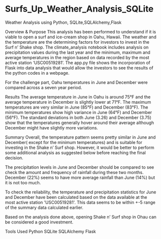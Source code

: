 # Surfs_Up_Weather_Analysis_SQLite

Weather Analysis using Python, SQLite,SQLAlchemy,Flask

Overview & Purpose
This analysis has been performed to understand if it is viable to open a surf and ice-cream shop in Oahu, Hawaii. The weather and the temperature are the determining factors for investors to invest in the Surf n’ Shake shop. The climate_analysis notebook includes analysis on precipitation values during the last year and the minimum, maximum and average temperatures in the region based on data recorded by the most active station ‘USC00519281’. The app.py file shows the incorporation of Flask into data analysis that would allow the investors to see the results of the python codes in a webpage.

For the challenge part, Oahu temperatures in June and December were compared across a seven year period.

Results
The average temperature in June in Oahu is around 75°F and the average temperature in December is slightly lower at 71°F.
The maximum temperatures are very similar in June (85°F) and December (83°F).
The minimum temperatures show high variance in June (64°F) and December (56°F).
The standard deviations in both June (3.26) and December (3.75) show that the temperatures generally hover around their average although December might have slightly more variations.
 

Summary
Overall, the temperature pattern seems pretty similar in June and December( except for the minimum temperatures) and is suitable for investing in the Shake n’ Surf shop. However, it would be better to perform some additional analysis as suggested below before reaching the final decision.

The precipitation levels in June and December should be compared to see check the amount and frequency of rainfall during these two months. December (22%) seems to have more average rainfall than June (14%) but it is not too much.


To check the reliability, the temperature and precipitation statistics for June and December have been calculated based on the data available at the most active station 'USC00519281'. This data seems to be within +-5 range of the summary data calculated earlier.


Based on the analysis done above, opening Shake n’ Surf shop in Ohau can be considered a good investment.

Tools Used
Python
SQLite
SQLAlchemy
Flask

